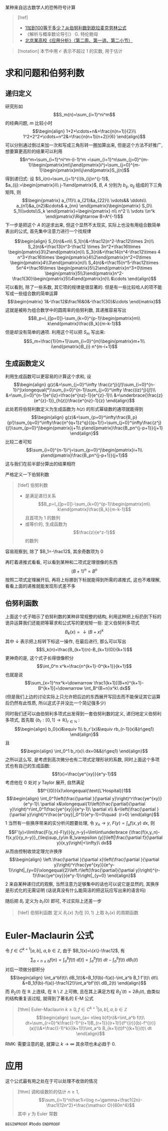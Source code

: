 某种来自远古数学人的恐怖符号计算

> [!ref]
> - [1加到100等于多少？从伯努利数到欧拉麦克劳林公式](https://www.bilibili.com/video/BV1wW421A75k/?share_source=copy_web&vd_source=10973e643a3adfd2c482399e0cf9310b)
> - 《解析与概率数论导引》 G. 特伦鲍母
> - [北京某高校《应用分析》（第二周、第一讲、第二小节）]( https://www.bilibili.com/video/BV1Yg4y1J7Ud/?share_source=copy_web&vd_source=10973e643a3adfd2c482399e0cf9310b)

> [!notation]
> 本节中用 $\mathscr O$ 表示不超过 1 的实数, 用于估计
# 求和问题和伯努利数

## 递归定义

研究形如
$$S_m(n)=\sum_{i=1}^ni^m$$
的经典问题, $m$ 比较小时
$$\begin{align}
1+2+\cdots+n&=\frac{n(n+1)}{2}\\
1^2+2^2+\cdots+n^2&=\frac{n(n+1)(n+2)}{6}
\end{align}$$
可以分别通过倒过来加一次和写成三角形转一圈加算出来, 但是这个方法不好推广, 想要算更高阶的结果可以利用
$$n^m=\sum_{i=1}^ni^m-(i-1)^m
=\sum_{i=1}^n\sum_{j=0}^{m-1}\begin{pmatrix}m\\j\end{pmatrix}i^j=\sum_{j=0}^{m-1}\begin{pmatrix}m\\j\end{pmatrix}S_j(n)$$
得到递归式: 
设 $S_i(n)=\sum_{j=1}^{i}b_{ij}n^{j-1}$, $a_{ij}:=\begin{pmatrix}i\\ j-1\end{pmatrix}$, $B$, $A$ 分别为 $b_{ij}$, $a_{ij}$ 组成的下三角矩阵, 则
$$\begin{pmatrix}
a_{11}\\
a_{21}&a_{22}\\
\vdots&& \ddots\\
a_{n1}&a_{n2}&\cdots& a_{nn}
\end{pmatrix}\begin{pmatrix}
S_0\\ S_1\\\vdots\\S_k
\end{pmatrix}=\begin{pmatrix}
n\\ n^2 \\ \vdots \\n^k 
\end{pmatrix}\Rightarrow B=A^{-1}$$
下一步是把这个 $A$ 的逆求出来, 但这个显然不太现实, 实际上也没有用组合数简单表出的公式, 首先集中注意力进行一个找规律

$$\begin{align}
S_0(n)&=n\\
S_1(n)&=\frac12(n^2-\frac12\times 2n)\\
S_2(n)&=\frac13(n^3-\frac12 \times 3n^2+\frac16\times \begin{pmatrix}3\\2\end{pmatrix}n)\\
S_3(n)&=\frac14(n^4-\frac12\times 4 n^3+\frac16\times \begin{pmatrix}4\\2\end{pmatrix}n^2+0\times \begin{pmatrix}4\\3\end{pmatrix}n)\\
S_4(n)&=\frac15(n^5-\frac12\times 5n^4+\frac16\times \begin{pmatrix}5\\2\end{pmatrix}n^3+0\times \begin{pmatrix}5\\3\end{pmatrix}n^2-\frac1{30}\begin{pmatrix}5\\4\end{pmatrix}n)\\
&\cdots
\end{align}$$
可以看到, 除了一些系数, 其它项的规律是很显著的. 但是有一些比较哈人的项不能写成一些组合数的简单运算
$$\begin{matrix}
1&-\frac12&\frac16&0&-\frac1{30}&\cdots
\end{matrix}$$
这就是被称为组合数学中的圆周率的伯努利数, 其递推容易写出
$$B_p=I_{[p=0]}-\sum_{k=0}^{p-1}\begin{pmatrix}m\\ k\end{pmatrix}\frac{B_k}{m-k-1}$$
但是却没有简单的通项. 利用这个可以把 $S_m$ 写出来:
$$S_m=\frac{1}{m+1}\sum_{i=0}^{m}\begin{pmatrix}m+1\\ i\end{pmatrix}B_{i} n^{m-i+1}$$

## 生成函数定义

利用生成函数可以更容易的计算这个求和, 设
$$\begin{align}
g(z)&=\sum_{j=0}^\infty \frac{z^j}{j!}\sum_{i=0}^{n-1}i^j\xlongequal{*}\sum_{i=0}^{n-1}\sum_{j=0}^\infty \frac{(iz)^j}{j!}\\
&=\sum_{i=0}^{n-1}e^{iz}=\frac{e^{nz}-1}{e^{z}-1}\\
&=\underbrace{\frac{z}{e^{z}-1}}_{h(z)}\frac{e^{nz}-1}{z}
\end{align}$$
此处若将伯努利数定义为生成函数为 $h(z)$ 的形式幂级数的通项就能得到
$$\begin{align}
g(z)&=\sum_{p=0}^\infty\frac{B_p}{p!}\sum_{q=0}^\infty\frac{n^{q+1}z^q}{(q+1)!}=\sum_{j=0}^\infty\frac{z^j}{j!}\sum_{p=0}^j\begin{pmatrix}j+1\\ p\end{pmatrix}\frac{B_pn^{j-p+1}}{j+1}
\end{align}$$
比较二者可知
$$\sum_{i=0}^{n-1}i^j=\sum_{p=0}^j\begin{pmatrix}i+1\\ p\end{pmatrix}\frac{B_pn^{j-p+1}}{j+1}$$
这与我们在前半部分算出的结果相符

严格定义一下伯努利数

> [!def] 伯努利数
> - 是满足递归关系
> $$B_p=I_{[p=0]}-\sum_{k=0}^{p-1}\begin{pmatrix}m\\ k\end{pmatrix}\frac{B_k}{m-k-1}$$
> 且首项为 $1$ 的数列
> - 或等价的, 生成函数为
> $$\frac{z}{e^z-1}$$
> 的数列

容易观察到, 除了 $B_1=-\frac12$, 其余奇数项为 $0$

再盯着递推式看看, 可以看到某种和二项式定理很像的东西
$$(B+1)^n=B^n$$
按照二项式定理展开后, 再将上标挪到下标就能得到所需的递推式, 这也不难理解, 看看上面的递推就能发现形式差不多


## 伯努利函数

上面这个式子暗示了伯努利数的某种非常规整的结构, 利用这种把上标扔到下标的诡异运算我们还能把等幂求和公式写的更规矩一些: 定义伯努利多项式
$$B_k(x)=\downarrow(B+x)^k$$
其中 $\downarrow$ 表示把上标转下标这一操作, 在最后进行, 那么可以写出
$$S_k(n)=\frac{B_{k+1}(n)-B_{k+1}(0)}{k+1}$$
更神奇的是, 这个式子长得很像积分
$$\int_0^n x^k=\frac{n^{k+1}-0^{k+1}}{k+1}$$
也就是说
$$\sum_{x=1}^nx^k=\downarrow \frac1{k+1}[(B+n)^{k+1}-B^{k+1}]=\downarrow \int_B^{B+n}x^k\ dx$$
(但是我们上边的讨论实际上只允许把后边的东西展开写回去而不能保证其它运算后仍然有此性质, 所以这式子并没比一个简记强多少)

同时我们还可以由伯努利多项式出发得到一套伯努利数的定义, 递归地定义伯努利多项式, 首先取 $\{b_r:[0,1]\to \mathbb R\}_{r\in\mathbb N}$ :
$$\begin{align}
b_0(x)&\equiv 1\\
b_r'(x)&\equiv rb_{r-1}(x)&(r\geq1)
\end{align}$$
且
$$\begin{align}
\int_0^1 b_r(x)\ dx=0&&(r\geq1)
\end{align}$$
之所以这么写, 是考虑到高次微分也有二项式定理形状的系数, 同时上面这个多项式也有自己的生成函数:
$$f(x)=\frac{ye^{xy}}{e^y-1}$$
考虑他在 $0$ 处对 $y$ Taylor 展开, 自然满足
$$f^{(0)}(x)\xlongequal{\text{L'Hospital}}1$$
$$\begin{align}
\int_0^1\left(\frac{\partial }{\partial y}\right)^r\frac{ye^{xy}}{e^y-1}\ \partial x&\xlongequal{1}\left(\frac{\partial}{\partial y}\right)^r\int_0^1\frac{ye^{xy}}{e^y-1}\ \partial x\\
&=\left(\frac{\partial }{\partial y}\right)^r\frac{e^{xy}|_0^1}{e^y-1}=0\quad  (r>0)
\end{align}$$
1 当然有一些换序带来的实分析问题要处理, 令 $y_n\to y$, $F(y)=\int_x f(x,y)\ dx$, 则
$$F'(y)=\lim\frac{F(y_n)-F(y)}{y_n-y}=\lim\int\underbrace {\frac{f(x,y_n)-f(x,y)}{y_n-y}}_{\leq\sup_{y\in B_\varepsilon (y)}\left|\frac{\partial f}{\partial y}(x,y)\right|<\infty}\ dx$$
从而由控制收敛定理允许换序
$$\begin{align}
\left.\frac{\partial }{\partial x}\left(\frac{\partial }{\partial y}\right)^r\frac{ye^{xy}}{e^y-1}\right|_{y=0}\xlongequal{2}\left.r\left(\frac{\partial}{\partial y}\right)^{r-1}\frac{ye^{xy}}{e^y-1}\right|_{y=0}
\end{align}$$
2 来自某种递归式的观察, 当然注意力足够集中的话也可以说它是显然的, 其换序是形式化的无需证明 (话说真没有什么能简洁的把这玩应写出来的语言吗)

随后把 $B_r$ 定义为 $b_r(0)$ 即可, 不过实际上还差一步

> [!def] 伯努利函数
> 定义 $B_r(x)$ 为在 $[0,1)$ 上取 $b_r(x)$ 的周期函数

# Euler-Maclaurin 公式

令 $f\in C^{k+1}[a,b],$ $a,b\in\mathbb Z$, 由于 $B_1(x)=\{x\}-\frac12$, 有
$$\sum_{a<n\leq b}f(n)=\int_a^bf(t)\ d[t]=\int_a^bf(t)\ dt-\int_a^bf(t)\ dB_1(t)$$
对后一项做分部积分
$$\begin{align}
\int_a^bf(t)\ dB_1(t)&=B_1(f(b)-f(a))-\int_a^b B_1 f'(t)\ dt\\
&=B_1(f(b)-f(a))-\frac1{2!}\int_a^bf'(t)\ dB_2(t)
\end{align}$$
而 $B_2(t)$ 在 $\mathbb R$ 上连续, 在 $\mathbb R\setminus\mathbb Z$ 上可微, 且在其上满足方程 $B_2'(t)=2B_1(t)$, 由类似的结构重复该过程, 就得到了著名的 E-M 公式

> [!thm] Euler-Maclaurin
> $k\geq0,f\in C^{k+1}[a,b],a,b\in\mathbb Z$
> $$\begin{align}
> \sum_{a< n\leq b}f(n)&=\int_a^b f(t)\ dt+\sum_{r=0}^k\frac{(-1)^{r+1}B_{r+1}}{(r+1)!}(f^{(r)}(b)-f^{(r)}(a))\\&+\frac{(-1)^k}{(k+1)!}\int_a^b B_{k+1}(t)f^{(k+1)}(t)\ dt
> \end{align}$$

RMK: 需要注意的是, 就算让 $k\to\infty$ 其余项也未必趋于 $0$.

# 应用

这个公式最有用之处在于可以处理不收敛的情况

> [!thm] 调和级数阶的估计
> $n\geq1$, 
> $$\sum_{i=1}^n\frac1i=\log n+\gamma+\frac1{2n}-\frac1{12n^2}+\frac{\mathscr O}{60n^4}$$
> 其中 $\gamma$ 为 Euler 常数

`BEGINPROOF`
#todo 
`ENDPROOF`

